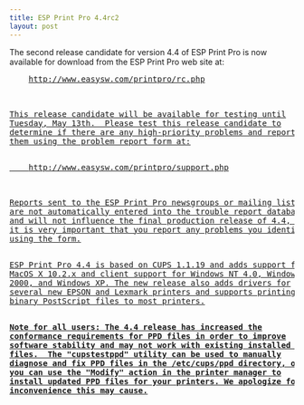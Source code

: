 ```yaml
---
title: ESP Print Pro 4.4rc2
layout: post
---
```


<P>The second release candidate for version 4.4 of ESP Print Pro isnow available for download from the ESP Print Pro web site at:<PRE>    <A HREF="http://www.easysw.com/printpro/rc.php">http://www.easysw.com/printpro/rc.php<P>This release candidate will be available for testing untilTuesday, May 13th.  Please test this release candidate todetermine if there are any high-priority problems and reportthem using the problem report form at:<PRE>    <A HREF="http://www.easysw.com/printpro/support.php">http://www.easysw.com/printpro/support.php<P>Reports sent to the ESP Print Pro newsgroups or mailing listsare not automatically entered into the trouble report databaseand will not influence the final production release of 4.4, soit is very important that you report any problems you identifyusing the form.<P>ESP Print Pro 4.4 is based on CUPS 1.1.19 and adds support forMacOS X 10.2.x and client support for Windows NT 4.0, Windows2000, and Windows XP. The new release also adds drivers forseveral new EPSON and Lexmark printers and supports printing ofbinary PostScript files to most printers.<P><B>Note for all users: The 4.4 release has increased theconformance requirements for PPD files in order to improvesoftware stability and may not work with existing installed PPDfiles.  The "cupstestppd" utility can be used to manuallydiagnose and fix PPD files in the /etc/cups/ppd directory, oryou can use the "Modify" action in the printer manager toinstall updated PPD files for your printers. We apologize for anyinconvenience this may cause.
